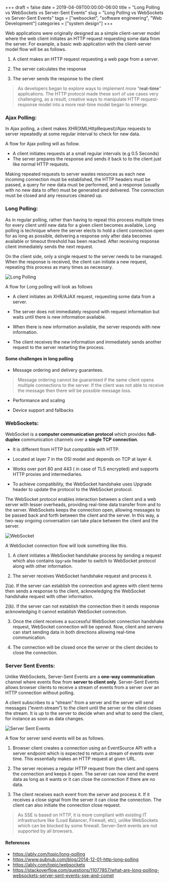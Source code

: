+++ 
draft = false
date = 2019-04-09T00:00:00-06:00
title = "Long Polling vs WebSockets vs Server-Sent Events"
slug = "Long Polling vs WebSockets vs Server-Sent Events"
tags = ["websocket", "software engineering",  "Web Development"]
categories = ["system design"]
+++

Web applications were originally designed as a simple client-server model where the web client initiates an HTTP request requesting some data from the server. For example, a basic web application with the client-server model flow will be as follows.

1. A client makes an HTTP request requesting a web page from a server.

2. The server calculates the response

3. The server sends the response to the client

> As developers began to explore ways to implement more “**real-time**” applications. The HTTP protocol made these sort of use cases very challenging, as a result, creative ways to manipulate HTTP request-response model into a more real-time model began to emerge.

### Ajax Polling:
In Ajax polling, a client makes XHR(XMLHttpRequest)/Ajax requests to server repeatedly at some regular interval to check for new data.

A flow for Ajax polling will as follow.

* A client initiates requests at a small regular intervals (e.g 0.5 Seconds)
* The server prepares the response and sends it back to to the client just like normal HTTP requests.

Making repeated requests to server wastes resources as each new incoming connection must be established, the HTTP headers must be passed, a query for new data must be performed, and a response (usually with no new data to offer) must be generated and delivered. The connection must be closed and any resources cleaned up.

### Long Polling:
As in regular polling, rather than having to repeat this process multiple times for every client until new data for a given client becomes available, Long polling is technique where the server elects to hold a client connection open for as long as possible, delivering a response only after data becomes available or timeout threshold has been reached. After receiving response client immediately sends the next request.

On the client side, only a single request to the server needs to be managed. When the response is received, the client can initiate a new request, repeating this process as many times as necessary.

![Long Polling](../../images/system-design/long-polling.webp)

A flow for Long polling will look as follows

* A client initiates an XHR/AJAX request, requesting some data from a server.

* The server does not immediately respond with request information but waits until there is new information available.

* When there is new information available, the server responds with new information.

* The client receives the new information and immediately sends another request to the server restarting the process.

#### Some challenges in long polling

* Message ordering and delivery guarantees.

> Message ordering cannot be guaranteed if the same client opens multiple connections to the server. If the client was not able to receive the message then there will be possible message loss.

* Performance and scaling

* Device support and fallbacks

### WebSockets:

WebSocket is a **computer communication protocol** which provides **full-duplex** communication channels over a **single TCP connection**.

* It is different from HTTP but compatible with HTTP.

* Located at layer 7 in the OSI model and depends on TCP at layer 4.

* Works over port 80 and 443 ( in case of TLS encrypted) and supports HTTP proxies and intermediaries.

* To achieve compatibility, the WebSocket handshake uses Upgrade header to update the protocol to the WebSocket protocol.

The WebSocket protocol enables interaction between a client and a web server with lesser overheads, providing real-time data transfer from and to the server. WebSockets keeps the connection open, allowing messages to be passed back and forth between the client and the server. In this way, a two-way ongoing conversation can take place between the client and the server.

![WebSocket](../../images/system-design/websocket.webp)

A WebSocket connection flow will look something like this.

1. A client initiates a WebSocket handshake process by sending a request which also contains `Upgrade` header to switch to WebSocket protocol along with other information.

2. The server receives WebSocket handshake request and process it.

2(a). If the server can establish the connection and agrees with client terms then sends a response to the client, acknowledging the WebSocket handshake request with other information.

2(b). If the server can not establish the connection then it sends response acknowledging it cannot establish WebSocket connection.

3. Once the client receives a successful WebSocket connection handshake request, WebSocket connection will be opened. Now, client and servers can start sending data in both directions allowing real-time communication.

4. The connection will be closed once the server or the client decides to close the connection.

### Server Sent Events:
Unlike WebSockets, Server-Sent Events are a **one-way communication** channel where events flow from **server to client only**. Server-Sent Events allows browser clients to receive a stream of events from a server over an HTTP connection without polling.

A client subscribes to a “stream” from a server and the server will send messages (“event-stream”) to the client until the server or the client closes the stream. It is up to the server to decide when and what to send the client, for instance as soon as data changes.

![Server Sent Events](../../images/system-design/server-sent-events.webp)

A flow for server send events will be as follows.

1. Browser client creates a connection using an EventSource API with a server endpoint which is expected to return a stream of events over time. This essentially makes an HTTP request at given URL.

2. The server receives a regular HTTP request from the client and opens the connection and keeps it open. The server can now send the event data as long as it wants or it can close the connection if there are no data.

3. The client receives each event from the server and process it. If it receives a close signal from the server it can close the connection. The client can also initiate the connection close request.

> As SSE is based on HTTP, it is more compliant with existing IT infrastructure like (Load Balancer, Firewall, etc), unlike WebSockets which can be blocked by some firewall. Server-Sent events are not supported by all browsers.

#### References

* https://ably.com/topic/long-polling
* https://www.pubnub.com/blog/2014-12-01-http-long-polling
* https://ably.com/topic/websockets
* https://stackoverflow.com/questions/11077857/what-are-long-polling-websockets-server-sent-events-sse-and-comet


